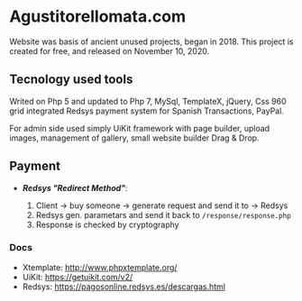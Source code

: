 # Agustitorellomata.com
Website was basis of ancient unused projects, began in 2018.
This project is created for free, and released on November 10, 2020.

## Tecnology used tools
Writed on Php 5 and updated to Php 7, MySql, TemplateX, jQuery, 
Css 960 grid integrated Redsys payment system for Spanish Transactions, PayPal.

For admin side used simply UiKit framework with page builder, upload images, management of
gallery, small website builder Drag & Drop.

## Payment
* ***Redsys "Redirect Method"***:
    
    1) Client -> buy someone -> generate request and send it to -> Redsys
    2) Redsys gen. parametars and send it back to `/response/response.php`
    3) Response is checked by cryptography


### Docs
* Xtemplate: http://www.phpxtemplate.org/
* UiKit: https://getuikit.com/v2/
* Redsys: https://pagosonline.redsys.es/descargas.html